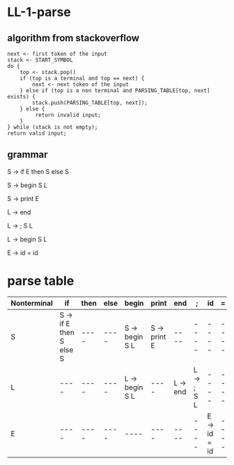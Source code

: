 # LL-1-parse

## algorithm from stackoverflow

```
next <- first token of the input
stack <- START_SYMBOL
do {
    top <- stack.pop()
    if (top is a terminal and top == next) {
        next <- next token of the input
    } else if (top is a non terminal and PARSING_TABLE[top, next] exists) {
        stack.push(PARSING_TABLE[top, next]);
    } else {
         return invalid input;
    }
} while (stack is not empty);
return valid input;
```

## grammar

S -> if E then S else S

S -> begin S L

S -> print E

L -> end

L -> ; S L

L -> begin S L

E -> id = id

# parse table

Nonterminal | if | then | else | begin	| print	| end	| ;	| id	| =	| $
---- | ---- | ---- | ---- | ---- | ---- | ---- | ---- | ---- | ---- | ---- 
S | S -> if E then S else S	 | ---- | ---- | S -> begin S L | S -> print E | ---- | ---- | ---- | ---- | ---- 
L | ---- | ---- | ---- | L -> begin S L | ---- | L -> end | L -> ; S L	 | ---- | ---- | ---- 
E | ---- | ---- | ---- | ---- | ---- | ---- | ---- | E -> id = id | ---- | ---- 
